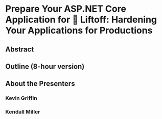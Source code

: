 # Prepare Your ASP.NET Core Application for 🚀 Liftoff: Hardening Your Applications for Productions

## Abstract

## Outline (8-hour version)

## About the Presenters

### Kevin Griffin

### Kendall Miller

